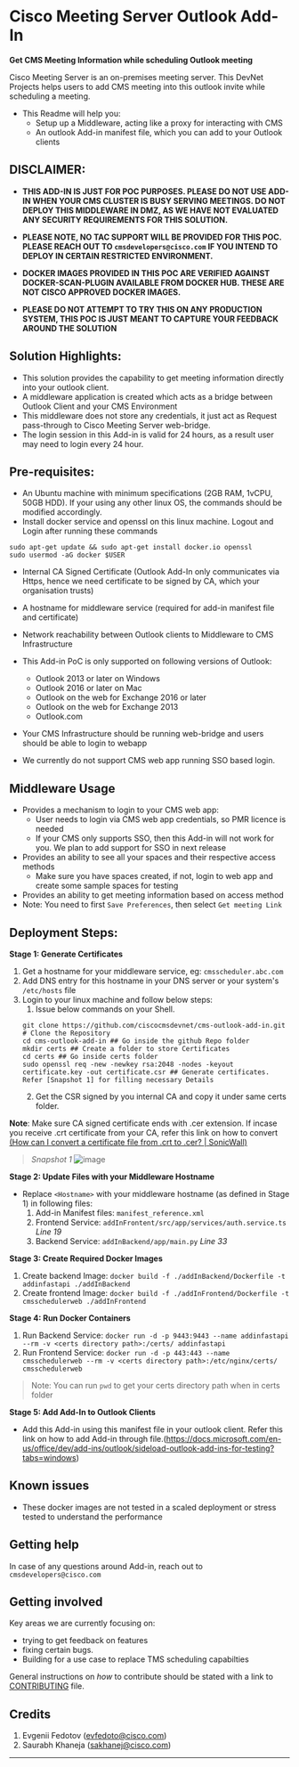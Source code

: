 # Cisco Meeting Server Outlook Add-In
**Get CMS Meeting Information while scheduling Outlook meeting**

Cisco Meeting Server is an on-premises meeting server. This DevNet Projects helps users to add CMS meeting into this outlook invite while scheduling a meeting.

- This Readme will help you:
  - Setup up a Middleware, acting like a proxy for interacting with CMS
  - An outlook Add-in manifest file, which you can add to your Outlook clients

## DISCLAIMER: 

- **THIS ADD-IN IS JUST FOR POC PURPOSES. PLEASE DO NOT USE ADD-IN WHEN YOUR CMS CLUSTER IS BUSY SERVING MEETINGS. DO NOT DEPLOY THIS MIDDLEWARE IN DMZ, AS WE HAVE NOT EVALUATED ANY SECURITY REQUIREMENTS FOR THIS SOLUTION.**

- **PLEASE NOTE, NO TAC SUPPORT WILL BE PROVIDED FOR THIS POC. PLEASE REACH OUT TO `cmsdevelopers@cisco.com` IF YOU INTEND TO DEPLOY IN CERTAIN RESTRICTED ENVIRONMENT.**

- **DOCKER IMAGES PROVIDED IN THIS POC ARE  VERIFIED AGAINST  DOCKER-SCAN-PLUGIN AVAILABLE FROM DOCKER HUB. THESE ARE NOT CISCO APPROVED DOCKER IMAGES.**
  
- **PLEASE DO NOT ATTEMPT TO TRY THIS ON ANY PRODUCTION SYSTEM, THIS POC IS JUST MEANT TO CAPTURE YOUR FEEDBACK AROUND THE SOLUTION**

## Solution Highlights:

- This solution provides the capability to get meeting information directly into your outlook client.
- A middleware application is created which acts as a bridge between Outlook Client and your CMS Environment
- This middleware does not store any credentials, it just act as Request pass-through to Cisco Meeting Server web-bridge.
- The login session in this Add-in is valid for 24 hours, as a result user may need to login every 24 hour.


## Pre-requisites:
- An Ubuntu machine with minimum specifications (2GB RAM, 1vCPU, 50GB HDD). If your using any other linux OS, the commands should be modified accordingly.
- Install docker service and openssl on this linux machine. Logout and Login after running these commands
```shell
sudo apt-get update && sudo apt-get install docker.io openssl
sudo usermod -aG docker $USER
```
- Internal CA Signed Certificate (Outlook Add-In only communicates via Https, hence we need certificate to be signed by CA, which your organisation trusts)
- A hostname for middleware service (required for add-in manifest file and certificate)
- Network reachability between Outlook clients to Middleware to CMS Infrastructure
- This Add-in PoC is only supported on following versions of Outlook:
  - Outlook 2013 or later on Windows
  - Outlook 2016 or later on Mac
  - Outlook on the web for Exchange 2016 or later
  - Outlook on the web for Exchange 2013
  - Outlook.com

- Your CMS Infrastructure should be running web-bridge and users should be able to login to webapp
- We currently do not support CMS web app running SSO based login.



## Middleware Usage

- Provides a mechanism to login to your CMS web app:
	- User needs to login via CMS web app credentials, so PMR licence is needed
	- If your CMS only supports SSO, then this Add-in will not work for you. We plan to add support for SSO in next release
- Provides an ability to see all your spaces and their respective access methods
	- Make sure you have spaces created, if not, login to web app and create some sample spaces for testing
- Provides an ability to get meeting information based on access method
- Note: You need to first `Save Preferences`, then select `Get meeting Link`



## Deployment Steps:

**Stage 1: Generate Certificates**

1. Get a hostname for your middleware service, eg: `cmsscheduler.abc.com`
2. Add DNS entry for this hostname in your DNS server or your system's  `/etc/hosts` file
3. Login to your linux machine and follow below steps:
   1. Issue below commands on your Shell.
   ```shell
   git clone https://github.com/ciscocmsdevnet/cms-outlook-add-in.git # Clone the Repository
   cd cms-outlook-add-in ## Go inside the github Repo folder
   mkdir certs ## Create a folder to store Certificates
   cd certs ## Go inside certs folder
   sudo openssl req -new -newkey rsa:2048 -nodes -keyout certificate.key -out certificate.csr ## Generate certificates. Refer [Snapshot 1] for filling necessary Details
   ```
   2. Get the CSR signed by you internal CA and copy it under same certs folder.  

**Note**: Make sure CA signed certificate ends with .cer extension. If incase you receive .crt certificate from your CA, refer this link on how to convert [(How can I convert a certificate file from .crt to .cer? | SonicWall)](https://www.sonicwall.com/support/knowledge-base/how-can-i-convert-a-certificate-file-from-crt-to-cer/170504597576961/)

> *Snapshot 1*
![image](https://user-images.githubusercontent.com/40081345/164265718-abe7afa5-390a-4e57-93ec-62e7a538d7da.png)
	
**Stage 2: Update Files with your Middleware Hostname**
	
- Replace `<Hostname>` with your middleware hostname (as defined in Stage 1) in following files:
   1. Add-in Manifest files: `manifest_reference.xml`
   2. Frontend Service: `addInFrontent/src/app/services/auth.service.ts` *Line 19*
   3. Backend Service: `addInBackend/app/main.py` *Line 33*

**Stage 3: Create Required Docker Images**

1. Create backend Image: `docker build -f ./addInBackend/Dockerfile -t addinfastapi ./addInBackend`
2. Create frontend Image: `docker build -f ./addInFrontend/Dockerfile -t cmsschedulerweb ./addInFrontend`

**Stage 4: Run Docker Containers**
1. Run Backend Service: `docker run -d -p 9443:9443 --name addinfastapi --rm -v <certs directory path>:/certs/ addinfastapi`
2. Run Frontend Service: `docker run -d -p 443:443 --name cmsschedulerweb --rm -v <certs directory path>:/etc/nginx/certs/ cmsschedulerweb`

> Note: You can run  `pwd` to get your certs directory path when in certs folder

**Stage 5: Add Add-In to Outlook Clients**
	
- Add this Add-in using this manifest file in your outlook client. Refer this link on how to add Add-in through file.(https://docs.microsoft.com/en-us/office/dev/add-ins/outlook/sideload-outlook-add-ins-for-testing?tabs=windows)


## Known issues

- These docker images are not tested in a scaled deployment or stress tested to understand the performance
  
## Getting help

In case of any questions around Add-in, reach out to `cmsdevelopers@cisco.com`

## Getting involved

Key areas we are currently focusing on:
  - trying to get feedback on features
  - fixing certain bugs.
  - Building for a use case to replace TMS scheduling capabilties

General instructions on _how_ to contribute should be stated with a link to [CONTRIBUTING](./CONTRIBUTING.md) file.

## Credits

1. Evgenii Fedotov (evfedoto@cisco.com)
2. Saurabh Khaneja (sakhanej@cisco.com)
----
